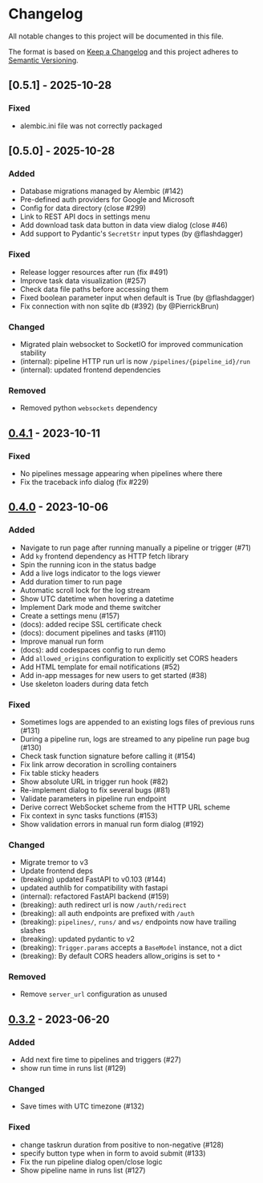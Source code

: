 # Changelog

All notable changes to this project will be documented in this file.

The format is based on [Keep a Changelog](http://keepachangelog.com/)
and this project adheres to [Semantic Versioning](http://semver.org/).

## [0.5.1] - 2025-10-28

### Fixed

- alembic.ini file was not correctly packaged

## [0.5.0] - 2025-10-28

### Added

- Database migrations managed by Alembic (#142)
- Pre-defined auth providers for Google and Microsoft
- Config for data directory (close #299)
- Link to REST API docs in settings menu
- Add download task data button in data view dialog (close #46)
- Add support to Pydantic's `SecretStr` input types (by @flashdagger)

### Fixed

- Release logger resources after run (fix #491)
- Improve task data visualization (#257)
- Check data file paths before accessing them
- Fixed boolean parameter input when default is True (by @flashdagger)
- Fix connection with non sqlite db (#392) (by @PierrickBrun)

### Changed

- Migrated plain websocket to SocketIO for improved communication stability
- (internal): pipeline HTTP run url is now `/pipelines/{pipeline_id}/run`
- (internal): updated frontend dependencies

### Removed

- Removed python `websockets` dependency

## [0.4.1] - 2023-10-11

### Fixed

- No pipelines message appearing when pipelines where there
- Fix the traceback info dialog (fix #229)

## [0.4.0] - 2023-10-06

### Added

- Navigate to run page after running manually a pipeline or trigger (#71)
- Add `ky` frontend dependency as HTTP fetch library
- Spin the running icon in the status badge
- Add a live logs indicator to the logs viewer
- Add duration timer to run page
- Automatic scroll lock for the log stream
- Show UTC datetime when hovering a datetime
- Implement Dark mode and theme switcher
- Create a settings menu (#157)
- (docs): added recipe SSL certificate check
- (docs): document pipelines and tasks (#110)
- Improve manual run form
- (docs): add codespaces config to run demo
- Add `allowed_origins` configuration to explicitly set CORS headers
- Add HTML template for email notifications (#52)
- Add in-app messages for new users to get started (#38)
- Use skeleton loaders during data fetch

### Fixed

- Sometimes logs are appended to an existing logs files of previous runs (#131)
- During a pipeline run, logs are streamed to any pipeline run page bug (#130)
- Check task function signature before calling it (#154)
- Fix link arrow decoration in scrolling containers
- Fix table sticky headers
- Show absolute URL in trigger run hook (#82)
- Re-implement dialog to fix several bugs (#81)
- Validate parameters in pipeline run endpoint
- Derive correct WebSocket scheme from the HTTP URL scheme
- Fix context in sync tasks functions (#153)
- Show validation errors in manual run form dialog (#192)

### Changed

- Migrate tremor to v3
- Update frontend deps
- (breaking) updated FastAPI to v0.103 (#144)
- updated authlib for compatibility with fastapi
- (internal): refactored FastAPI backend (#159)
- (breaking): auth redirect url is now `/auth/redirect`
- (breaking): all auth endpoints are prefixed with `/auth`
- (breaking): `pipelines/`, `runs/` and `ws/` endpoints now have trailing slashes
- (breaking): updated pydantic to v2
- (breaking): `Trigger.params` accepts a `BaseModel` instance, not a dict
- (breaking): By default CORS headers allow_origins is set to `*`

### Removed

- Remove `server_url` configuration as unused

## [0.3.2] - 2023-06-20

### Added

- Add next fire time to pipelines and triggers (#27)
- show run time in runs list (#129)

### Changed

- Save times with UTC timezone (#132)

### Fixed

- change taskrun duration from positive to non-negative (#128)
- specify button type when in form to avoid submit (#133)
- Fix the run pipeline dialog open/close logic
- Show pipeline name in runs list (#127)

[Unreleased]: https://github.com/lucafaggianelli/plombery/compare/0.4.1...HEAD
[0.4.1]: https://github.com/lucafaggianelli/plombery/compare/0.4.0...0.4.1
[0.4.0]: https://github.com/lucafaggianelli/plombery/compare/0.3.2...0.4.0
[0.3.2]: https://github.com/lucafaggianelli/plombery.git/releases/tag/0.3.2
